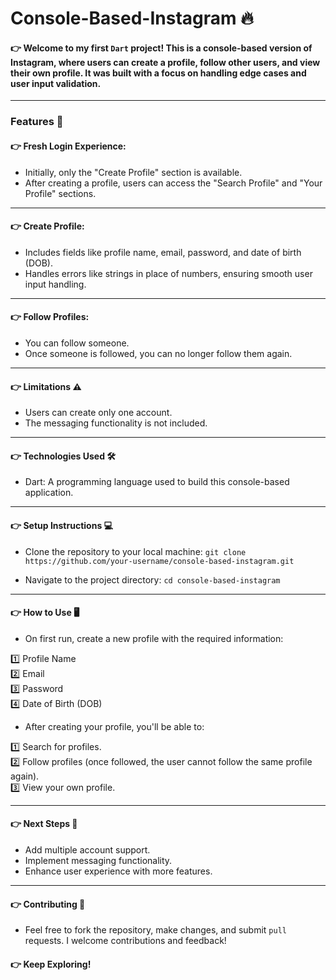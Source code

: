 # Console-Based-Instagram 🔥

#### 👉 Welcome to my first `Dart` project! This is a console-based version of Instagram, where users can create a profile, follow other users, and view their own profile. It was built with a focus on handling edge cases and user input validation.

<hr/>

### Features 🚀
#### 👉 Fresh Login Experience:

- Initially, only the "Create Profile" section is available.
- After creating a profile, users can access the "Search Profile" and "Your Profile" sections.

<hr/>

#### 👉 Create Profile:

- Includes fields like profile name, email, password, and date of birth (DOB).
- Handles errors like strings in place of numbers, ensuring smooth user input handling.

<hr/>

#### 👉 Follow Profiles:

- You can follow someone.
- Once someone is followed, you can no longer follow them again.

<hr/>

#### 👉 Limitations ⚠️
- Users can create only one account.
- The messaging functionality is not included.

<hr/>

#### 👉 Technologies Used 🛠️
- Dart: A programming language used to build this console-based application.

<hr/>

#### 👉 Setup Instructions 💻
- Clone the repository to your local machine: `git clone https://github.com/your-username/console-based-instagram.git`

- Navigate to the project directory: `cd console-based-instagram`

<hr/>

#### 👉 How to Use 🖥️
- On first run, create a new profile with the required information:

1️⃣ Profile Name <br/>
2️⃣ Email <br/>
3️⃣ Password <br/>
4️⃣ Date of Birth (DOB) <br/>

- After creating your profile, you'll be able to:

1️⃣ Search for profiles. <br/>
2️⃣ Follow profiles (once followed, the user cannot follow the same profile again). <br/>
3️⃣ View your own profile. <br/>

<hr/>

#### 👉 Next Steps 🚧
- Add multiple account support.
- Implement messaging functionality.
- Enhance user experience with more features.

<hr/>

#### 👉 Contributing 🤝
- Feel free to fork the repository, make changes, and submit `pull` requests. I welcome contributions and feedback!

#### 👉 Keep Exploring!
